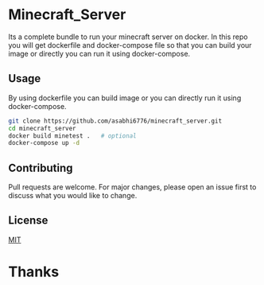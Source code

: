 # Minecraft_Server
Its a complete bundle to run your minecraft server on docker. In this repo you will get dockerfile and docker-compose file so that you can build your image or directly you can run it using docker-compose.

## Usage
By using dockerfile you can build image or you can directly run it using docker-compose.

```bash
git clone https://github.com/asabhi6776/minecraft_server.git
cd minecraft_server
docker build minetest .   # optional
docker-compose up -d
```

## Contributing
Pull requests are welcome. For major changes, please open an issue first to discuss what you would like to change.

## License
[MIT](https://mit-license.org/)


# Thanks
